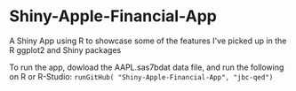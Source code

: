 # Shiny-Apple-Financial-App
A Shiny App using R to showcase some of the features I've picked up in the R ggplot2 and Shiny packages

To run the app, dowload the AAPL.sas7bdat data file, and run the following on R or R-Studio:
`runGitHub( "Shiny-Apple-Financial-App", "jbc-qed")`
